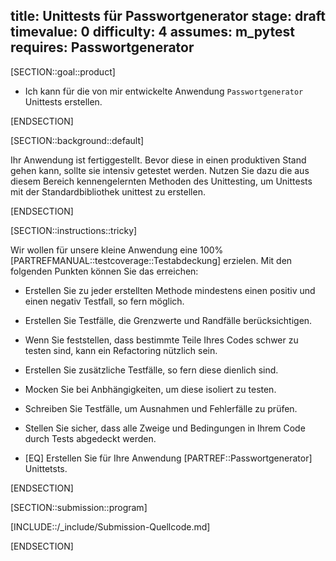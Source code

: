 title: Unittests für Passwortgenerator
stage: draft
timevalue: 0
difficulty: 4
assumes: m_pytest
requires: Passwortgenerator
---

[SECTION::goal::product]

- Ich kann für die von mir entwickelte Anwendung `Passwortgenerator` Unittests erstellen.

[ENDSECTION]

[SECTION::background::default]

Ihr Anwendung ist fertiggestellt. Bevor diese in einen produktiven Stand gehen kann, sollte sie
intensiv getestet werden. Nutzen Sie dazu die aus diesem Bereich kennengelernten Methoden des
Unittesting, um Unittests mit der Standardbibliothek unittest zu erstellen.

[ENDSECTION]

[SECTION::instructions::tricky]

Wir wollen für unsere kleine Anwendung eine 100% [PARTREFMANUAL::testcoverage::Testabdeckung] erzielen.
Mit den folgenden Punkten können Sie das erreichen:

- Erstellen Sie zu jeder erstellten Methode mindestens einen positiv und einen negativ Testfall,
  so fern möglich.
- Erstellen Sie Testfälle, die Grenzwerte und Randfälle berücksichtigen.
- Wenn Sie feststellen, dass bestimmte Teile Ihres Codes schwer zu testen sind, kann ein Refactoring
  nützlich sein.
- Erstellen Sie zusätzliche Testfälle, so fern diese dienlich sind.
- Mocken Sie bei Anbhängigkeiten, um diese isoliert zu testen.
- Schreiben Sie Testfälle, um Ausnahmen und Fehlerfälle zu prüfen.
- Stellen Sie sicher, dass alle Zweige und Bedingungen in Ihrem Code durch Tests abgedeckt werden.

- [EQ] Erstellen Sie für Ihre Anwendung [PARTREF::Passwortgenerator] Unittetsts.

[ENDSECTION]

[SECTION::submission::program]

[INCLUDE::/_include/Submission-Quellcode.md]

[ENDSECTION]

